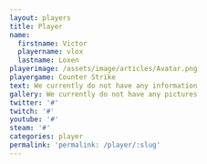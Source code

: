 ```yaml
---
layout: players
title: Player
name:
  firstname: Victor
  playername: vlox
  lastname: Loxen
playerimage: /assets/image/articles/Avatar.png
playergame: Counter Strike
text: We currently do not have any information
gallery: We currently do not have any pictures
twitter: '#'
twitch: '#'
youtube: '#'
steam: '#'
categories: player
permalink: 'permalink: /player/:slug'
---
```

